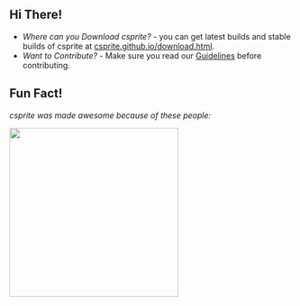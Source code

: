 ## Hi There!

- *Where can you Download csprite?* - you can get latest builds and stable builds of csprite at [csprite.github.io/download.html](https://csprite.github.io/download.html).
- *Want to Contribute?* - Make sure you read our [Guidelines](../CONTRIBUTING.md) before contributing.

## Fun Fact!

*csprite was made awesome because of these people:*

<a href="https://github.com/csprite/csprite/graphs/contributors">
  <img width="300" src="https://contributors-img.firebaseapp.com/image?repo=csprite/csprite&max=100000" />
</a>
